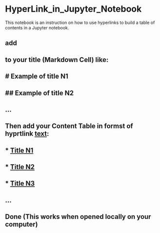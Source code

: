 # HyperLink_in_Jupyter_Notebook
This notebook is an instruction on how to use hyperlinks to build a table of contents in a Jupyter notebook.



## add <a class="anchor" id="line_1"></a> 
## to your title (Markdown Cell) like:
## # Example of title N1 <a class="anchor" id="line_1"></a>
## ## Example of title N2 <a class="anchor" id="line_3"></a>
## ...
## Then add your Content Table in formst of hyprtlink [text](link): 

## * [Title N1](#line_1)
## * [Title N2](#line_2)
## * [Title N3](#line_3)
## ...

## Done (This works when opened locally on your computer)
